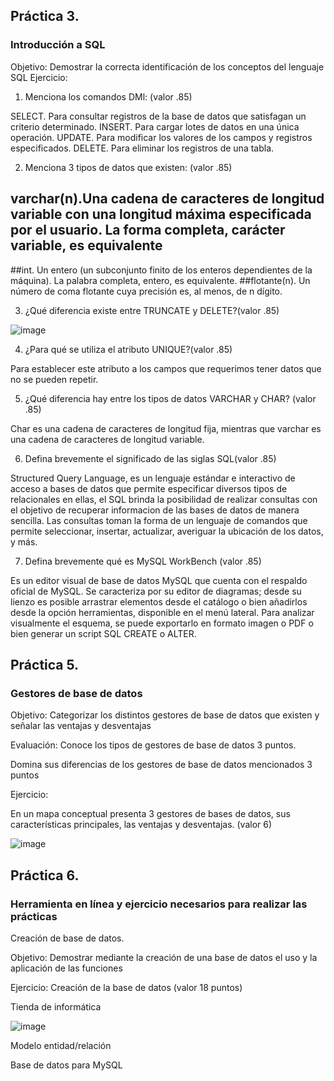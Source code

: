 ## Práctica 3.
### Introducción a SQL
Objetivo: Demostrar la correcta identificación de los conceptos del lenguaje SQL
Ejercicio:

1. Menciona los comandos DMl: (valor .85)

SELECT. Para consultar registros de la base de datos que satisfagan un criterio determinado.
INSERT. Para cargar lotes de datos en una única operación.
UPDATE. Para modificar los valores de los campos y registros especificados.
DELETE. Para eliminar los registros de una tabla.

2. Menciona 3 tipos de datos que existen: (valor .85)


## varchar(n).Una cadena de caracteres de longitud variable con una longitud máxima especificada por el usuario. La forma completa, carácter variable, es equivalente
##int. Un entero (un subconjunto finito de los enteros dependientes de la máquina). La palabra completa, entero, es equivalente.
##flotante(n). Un número de coma flotante cuya precisión es, al menos, de n dígito.


3. ¿Qué diferencia existe entre TRUNCATE y DELETE?(valor .85)

![image](https://user-images.githubusercontent.com/104279705/173194410-b870137f-9a9a-4a01-b530-54dfb94bbe84.png)


4. ¿Para qué se utiliza el atributo UNIQUE?(valor .85)

Para establecer este atributo a los campos que requerimos tener datos que no se pueden repetir.

5. ¿Qué diferencia hay entre los tipos de datos VARCHAR y CHAR? (valor .85)

Char es una cadena de caracteres de longitud fija, mientras que varchar es una cadena de caracteres de longitud variable.

6. Defina brevemente el significado de las siglas SQL(valor .85)

Structured Query Language, es un lenguaje estándar e interactivo de acceso a bases de datos que permite especificar diversos tipos de relacionales en ellas, el SQL brinda la posibilidad de realizar consultas con el objetivo de recuperar informacion de las bases de datos de manera sencilla. Las consultas toman la forma de un lenguaje de comandos que permite seleccionar, insertar, actualizar, averiguar la ubicación de los datos, y más.

7. Defina brevemente qué es MySQL WorkBench (valor .85)

Es un editor visual de base de datos MySQL que cuenta con el respaldo oficial de MySQL. Se caracteriza por su editor de diagramas; desde su lienzo es posible arrastrar elementos desde el catálogo o bien añadirlos desde la opción herramientas, disponible en el menú lateral. Para analizar visualmente el esquema, se puede exportarlo en formato imagen o PDF o bien generar un script SQL CREATE o ALTER.

## Práctica 5.
### Gestores de base de datos

Objetivo: Categorizar los distintos gestores de base de datos que existen y señalar las
ventajas y desventajas

Evaluación: Conoce los tipos de gestores de base de datos 3 puntos.

Domina sus diferencias de los gestores de base de datos mencionados 3 puntos

Ejercicio:

En un mapa conceptual presenta 3 gestores de bases de datos, sus características
principales, las ventajas y desventajas. (valor 6)

![image](https://user-images.githubusercontent.com/104279705/173196091-d2639090-aa02-4ffc-aa45-a9e0ed64f5bf.png)


## Práctica 6.
### Herramienta en línea y ejercicio necesarios para realizar las prácticas

Creación de base de datos.

Objetivo: Demostrar mediante la creación de una base de datos el uso y la aplicación de
las funciones

Ejercicio: Creación de la base de datos (valor 18 puntos)

Tienda de informática

![image](https://user-images.githubusercontent.com/91554777/170415101-717bca19-3644-46a9-8a57-8d5940c5d283.png)




Modelo entidad/relación




Base de datos para MySQL
